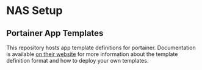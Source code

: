 # NAS Setup

## Portainer App Templates
This repository hosts app template definitions for portainer.
Documentation is available [on their website](https://www.portainer.io/documentation/how-to-use-templates/) for more information about the template definition format and how to deploy your own templates.
